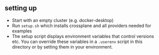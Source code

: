 setting up
---

* Start with an empty cluster (e.g. docker-desktop)
* Run `setup.sh` which installs crossplane and all providers needed for examples
* The setup script displays environment variables that control versions etc. You can override these variables in 
  a `.userenv` script in this directory or by setting them in your environment.

